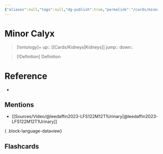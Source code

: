 ```yaml
---
{"aliases":null,"tags":null,"dg-publish":true,"permalink":"/cards/minor-calyx/","dgPassFrontmatter":true}
---
```


# Minor Calyx

> [!ontology]+
> up:: [[Cards/Kidneys\|Kidneys]]
> jump:: 
> down:: 

> [!Definition] Definition

# Reference

- 

## Mentions

- [[Sources/Video/@leedaffin2023-LFS122M12T1Urinary\|@leedaffin2023-LFS122M12T1Urinary]]

{ .block-language-dataview}

## Flashcards